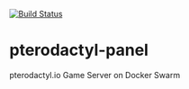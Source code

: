 [![Build Status](https://drone.kiwi-labs.net/api/badges/Diesel-Net/pterodactyl-panel/status.svg)](https://drone.kiwi-labs.net/Diesel-Net/pterodactyl-panel)

# pterodactyl-panel
pterodactyl.io Game Server on Docker Swarm
